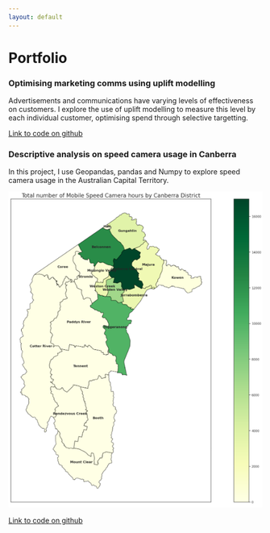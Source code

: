 ```yaml
---
layout: default
---
```

# Portfolio
### Optimising marketing comms using uplift modelling

Advertisements and communications have varying levels of effectiveness on customers. I explore the use of uplift modelling to measure this level by each individual customer, optimising spend through selective targetting.

[Link to code on github](/another-page.html](https://github.com/vernlam/portfolio/blob/uplift/Uplift/Uplift.ipynb))

### Descriptive analysis on speed camera usage in Canberra

In this project, I use Geopandas, pandas and Numpy to explore speed camera usage in the Australian Capital Territory.

<img src= "assets/img/Canberra_speed.png"/>

[Link to code on github](/another-page.html](https://github.com/vernlam/portfolio/blob/speedcamera/SpeedCamera/project.ipynb))
